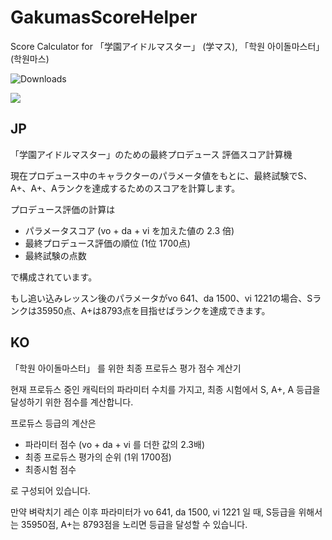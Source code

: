 # GakumasScoreHelper

Score Calculator for 「学園アイドルマスター」 (学マス), 「학원 아이돌마스터」 (학원마스)

![Downloads](https://img.shields.io/github/downloads/WindSekirun/GakumasScoreHelper/latest/total)

![](docs/result.gif)

## JP

「学園アイドルマスター」のための最終プロデュース 評価スコア計算機

現在プロデュース中のキャラクターのパラメータ値をもとに、最終試験でS、A+、A+、Aランクを達成するためのスコアを計算します。

プロデュース評価の計算は
* パラメータスコア (vo + da + vi を加えた値の 2.3 倍)
* 最終プロデュース評価の順位 (1位 1700点)
* 最終試験の点数

で構成されています。

もし追い込みレッスン後のパラメータがvo 641、da 1500、vi 1221の場合、Sランクは35950点、A+は8793点を目指せばランクを達成できます。

## KO

「학원 아이돌마스터」 를 위한 최종 프로듀스 평가 점수 계산기

현재 프로듀스 중인 캐릭터의 파라미터 수치를 가지고, 최종 시험에서 S, A+, A 등급을 달성하기 위한 점수를 계산합니다.

프로듀스 등급의 계산은
* 파라미터 점수 (vo + da + vi 를 더한 값의 2.3배)
* 최종 프로듀스 평가의 순위 (1위 1700점)
* 최종시험 점수

로 구성되어 있습니다.

만약 벼락치기 레슨 이후 파라미터가 vo 641, da 1500, vi 1221 일 때,  S등급을 위해서는 35950점, A+는 8793점을 노리면 등급을 달성할 수 있습니다.
